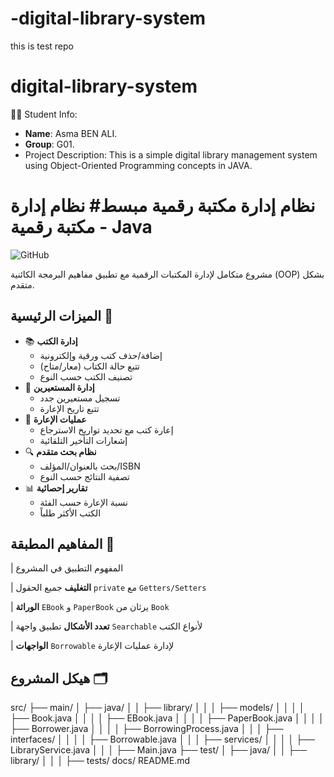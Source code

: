 # -digital-library-system
this is test repo
# digital-library-system
👩‍💻 Student Info:
- **Name**: Asma BEN ALI.
- **Group**: G01.
-  Project Description:
This is a simple digital library management system using Object-Oriented Programming concepts in JAVA.

# نظام إدارة مكتبة رقمية مبسط# نظام إدارة مكتبة رقمية - Java


![GitHub](https://img.shields.io/github/license/asma-benali-dz/digital-library-system)

مشروع متكامل لإدارة المكتبات الرقمية مع تطبيق مفاهيم البرمجة الكائنية (OOP) بشكل متقدم.

## الميزات الرئيسية 🚀

- 📚 **إدارة الكتب**
  - إضافة/حذف كتب ورقية وإلكترونية
  - تتبع حالة الكتاب (معار/متاح)
  - تصنيف الكتب حسب النوع
- 👥 **إدارة المستعيرين**
  - تسجيل مستعيرين جدد
  - تتبع تاريخ الإعارة
- 🔄 **عمليات الإعارة**
  - إعارة كتب مع تحديد تواريخ الاسترجاع
  - إشعارات التأخير التلقائية
- 🔍 **نظام بحث متقدم**
  - بحث بالعنوان/المؤلف/ISBN
  - تصفية النتائج حسب النوع
- 📊 **تقارير إحصائية**
  - نسبة الإعارة حسب الفئة
  - الكتب الأكثر طلباً

## المفاهيم المطبقة 🧠

| المفهوم            التطبيق في المشروع 

| **التغليف**         جميع الحقول `private` مع `Getters/Setters`

| **الوراثة**        `EBook` و `PaperBook` يرثان من `Book`  

| **تعدد الأشكال**     تطبيق واجهة `Searchable` لأنواع الكتب 

| **الواجهات**      `Borrowable` لإدارة عمليات الإعارة    

## هيكل المشروع 🗂️


src/
├── main/
│   ├── java/
│   │   ├── library/
│   │   │   ├── models/
│   │   │   │   ├── Book.java
│   │   │   │   ├── EBook.java
│   │   │   │   ├── PaperBook.java
│   │   │   │   ├── Borrower.java
│   │   │   │   ├── BorrowingProcess.java
│   │   │   ├── interfaces/
│   │   │   │   ├── Borrowable.java
│   │   │   ├── services/
│   │   │   │   ├── LibraryService.java
│   │   │   ├── Main.java
├── test/
│   ├── java/
│   │   ├── library/
│   │   │   ├── tests/
docs/
README.md
